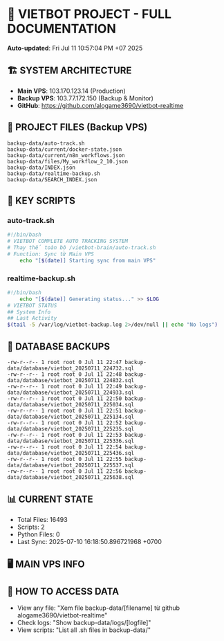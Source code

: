 # 🤖 VIETBOT PROJECT - FULL DOCUMENTATION
**Auto-updated**: Fri Jul 11 10:57:04 PM +07 2025

## 🏗️ SYSTEM ARCHITECTURE
- **Main VPS**: 103.170.123.14 (Production)
- **Backup VPS**: 103.77.172.150 (Backup & Monitor)
- **GitHub**: https://github.com/alogame3690/vietbot-realtime

## 📁 PROJECT FILES (Backup VPS)
```
backup-data/auto-track.sh
backup-data/current/docker-state.json
backup-data/current/n8n_workflows.json
backup-data/files/My_workflow_2_10.json
backup-data/INDEX.json
backup-data/realtime-backup.sh
backup-data/SEARCH_INDEX.json
```

## 🔧 KEY SCRIPTS
### auto-track.sh
```bash
#!/bin/bash
# VIETBOT COMPLETE AUTO TRACKING SYSTEM
# Thay thế toàn bộ /vietbot-brain/auto-track.sh
# Function: Sync từ Main VPS
    echo "[$(date)] Starting sync from main VPS"
```
### realtime-backup.sh
```bash
#!/bin/bash
    echo "[$(date)] Generating status..." >> $LOG
# VIETBOT STATUS
## System Info
## Last Activity
$(tail -5 /var/log/vietbot-backup.log 2>/dev/null || echo "No logs")
```

## 💾 DATABASE BACKUPS
```
-rw-r--r-- 1 root root 0 Jul 11 22:47 backup-data/database/vietbot_20250711_224732.sql
-rw-r--r-- 1 root root 0 Jul 11 22:48 backup-data/database/vietbot_20250711_224832.sql
-rw-r--r-- 1 root root 0 Jul 11 22:49 backup-data/database/vietbot_20250711_224933.sql
-rw-r--r-- 1 root root 0 Jul 11 22:50 backup-data/database/vietbot_20250711_225034.sql
-rw-r--r-- 1 root root 0 Jul 11 22:51 backup-data/database/vietbot_20250711_225134.sql
-rw-r--r-- 1 root root 0 Jul 11 22:52 backup-data/database/vietbot_20250711_225235.sql
-rw-r--r-- 1 root root 0 Jul 11 22:53 backup-data/database/vietbot_20250711_225336.sql
-rw-r--r-- 1 root root 0 Jul 11 22:54 backup-data/database/vietbot_20250711_225436.sql
-rw-r--r-- 1 root root 0 Jul 11 22:55 backup-data/database/vietbot_20250711_225537.sql
-rw-r--r-- 1 root root 0 Jul 11 22:56 backup-data/database/vietbot_20250711_225638.sql
```

## 📊 CURRENT STATE
- Total Files: 16493
- Scripts: 2
- Python Files: 0
- Last Sync: 2025-07-10 16:18:50.896721968 +0700

## 🖥️ MAIN VPS INFO


## 🚨 HOW TO ACCESS DATA
- View any file: "Xem file backup-data/[filename] từ github alogame3690/vietbot-realtime"
- Check logs: "Show backup-data/logs/[logfile]"
- View scripts: "List all .sh files in backup-data/"
